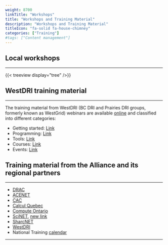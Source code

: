 ```yaml
---
weight: 8700
linkTitle: "Workshops"
title: "Workshops and Training Material"
description: "Workshops and Training Material"
titleIcon: "fa-solid fa-house-chimney"
categories: ["Training"]
#tags: ["Content management"]
---
```


## Local workshops
---

{{< treeview 
    display="tree"
/>}}

## WestDRI training material
---

The training material from WestDRI (BC DRI and Prairies DRI groups, formerly known as WestGrid) webinars are available [online](https://training.westdri.ca/) and classified into different categories:

* Getting started: [Link](https://training.westdri.ca/getting-started/)
* Programming: [Link](https://training.westdri.ca/programming/)
* Tools: [Link](https://training.westdri.ca/tools/)
* Courses: [Link](https://training.westdri.ca/courses/)
* Events: [Link](https://training.westdri.ca/blog/)

## Training material from the Alliance and its regional partners
---

* [DRAC](https://alliancecan.ca/en/training)
* [ACENET](https://www.ace-net.ca/training.html)
* [CAC](https://cac.queensu.ca/about_us/events-training/)
* [Calcul Quebec](https://www.calculquebec.ca/en/academic-research-services/procedures/)
* [Compute Ontario](https://www.computeontario.ca/calendar-and-events)
* [SciNET](https://support.scinet.utoronto.ca/education/browse.php), [new link](https://education.scinet.utoronto.ca/course/index.php)
* [SharcNET](https://training.sharcnet.ca/courses/)
* [WestDRI](https://training.westdri.ca/)
* National Training [calendar](https://alliancecan.ca/en/services/advanced-research-computing/technical-support/training-calendar)
---

<!-- Changes and update:
* Last revision: Aug 28, 2024.
-->
